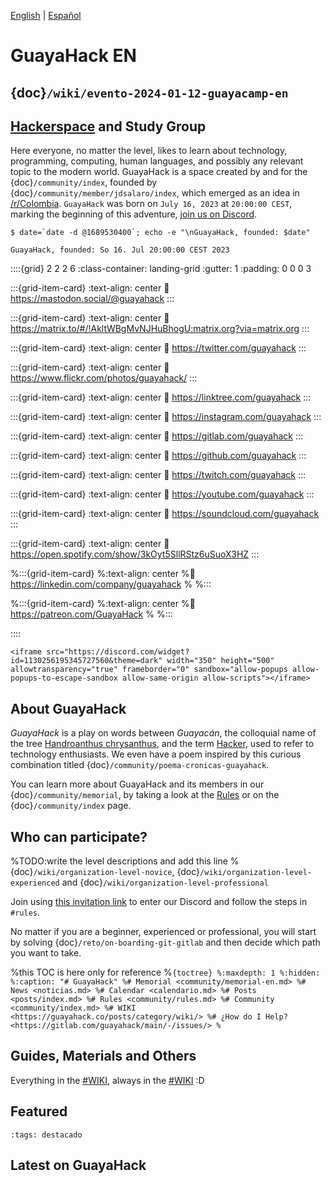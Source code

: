 
[English](/en.md) | [Español](/index.md) 

# GuayaHack EN

## {doc}`/wiki/evento-2024-01-12-guayacamp-en` 

## [Hackerspace](https://en.wikipedia.org/wiki/Hackerspace) and Study Group

Here everyone, no matter the level, likes to learn about technology, programming, computing, human languages, and possibly any relevant topic to the modern world. GuayaHack is a space created by and for the {doc}`/community/index`, founded by {doc}`/community/member/jdsalaro/index`, which emerged as an idea in [/r/Colombia](https://www.reddit.com/r/Colombia/comments/151fkiz/con_una_prima_y_un_amigo_armaremos_un_grupo_de). `GuayaHack` was born on `July 16, 2023` at `20:00:00 CEST`, marking the beginning of this adventure, [join us on Discord](https://discord.gg/RHePucN4e9).


```console
$ date=`date -d @1689530400`; echo -e "\nGuayaHack, founded: $date"

GuayaHack, founded: So 16. Jul 20:00:00 CEST 2023
```

::::{grid} 2 2 2 6
:class-container: landing-grid
:gutter: 1
:padding: 0 0 0 3


:::{grid-item-card}
:text-align: center
:link: https://mastodon.social/@guayahack
<i class="fa-brands fa-mastodon" style="font-size:2em"></i>
:::

:::{grid-item-card}
:text-align: center
:link: https://matrix.to/#/!AkltWBgMvNJHuBhogU:matrix.org?via=matrix.org
<i class="fa-solid fa-m" style="font-size:2em"></i>
:::

:::{grid-item-card}
:text-align: center
:link: https://twitter.com/guayahack
<i class="fa-brands fa-twitter" style="font-size:2em"></i>
:::

:::{grid-item-card}
:text-align: center
:link: https://www.flickr.com/photos/guayahack/
<i class="fa-brands fa-flickr" style="font-size:2em"></i>
:::

:::{grid-item-card}
:text-align: center
:link: https://linktree.com/guayahack
<i class="fa-solid fa-link" style="font-size:2em"></i>
:::

:::{grid-item-card}
:text-align: center
:link: https://instagram.com/guayahack
<i class="fa-brands fa-instagram" style="font-size:2em"></i>
:::


:::{grid-item-card}
:text-align: center
:link: https://gitlab.com/guayahack
<i class="fa-brands fa-gitlab" style="font-size:2em"></i>
:::

:::{grid-item-card}
:text-align: center
:link: https://github.com/guayahack
<i class="fa-brands fa-github" style="font-size:2em"></i>
:::

:::{grid-item-card}
:text-align: center
:link: https://twitch.com/guayahack
<i class="fa-brands fa-twitch" style="font-size:2em"></i>
:::

:::{grid-item-card}
:text-align: center
:link: https://youtube.com/guayahack
<i class="fa-brands fa-youtube" style="font-size:2em"></i>
:::

:::{grid-item-card}
:text-align: center
:link: https://soundcloud.com/guayahack
<i class="fa-brands fa-soundcloud" style="font-size:2em"></i>
:::

:::{grid-item-card}
:text-align: center
:link: https://open.spotify.com/show/3kOyt5SllRStz6uSuoX3HZ
<i class="fa-brands fa-spotify" style="font-size:2em"></i>
:::


%:::{grid-item-card}
%:text-align: center
%:link: https://linkedin.com/company/guayahack
%<i class="fa-brands fa-linkedin" style="font-size:2em"></i>
%:::

%:::{grid-item-card}
%:text-align: center
%:link: https://patreon.com/GuayaHack
%<i class="fa-brands fa-patreon" style="font-size:2em"></i>
%:::

::::

```{div} discord-widget
<iframe src="https://discord.com/widget?id=1130256195345727560&theme=dark" width="350" height="500" allowtransparency="true" frameborder="0" sandbox="allow-popups allow-popups-to-escape-sandbox allow-same-origin allow-scripts"></iframe>
```


## About GuayaHack

*GuayaHack* is a play on words between *Guayacán*, the colloquial name of the tree [Handroanthus chrysanthus](https://en.wikipedia.org/wiki/Handroanthus_chrysanthus), and the term [Hacker](https://es.wikipedia.org/wiki/Hacker), used to refer to technology enthusiasts. We even have a poem inspired by this curious combination titled {doc}`/community/poema-cronicas-guayahack`.

You can learn more about GuayaHack and its members in our {doc}`/community/memorial`, by taking a look at the [Rules](community/rules.md) or on the {doc}`/community/index` page.


## Who can participate?

%TODO:write the level descriptions and add this line
%{doc}`/wiki/organization-level-novice`, {doc}`/wiki/organization-level-experienced` and {doc}`/wiki/organization-level-professional`

Join using [this invitation link](https://discord.gg/RHePucN4e9) to enter our Discord and follow the steps in `#rules`.

No matter if you are a beginner, experienced or professional, you will start by solving {doc}`/reto/on-boarding-git-gitlab` and then decide which path you want to take.

%this TOC is here only for reference
%```{toctree}
%:maxdepth: 1
%:hidden:
%:caption: "# GuayaHack"
%# Memorial <community/memorial-en.md>
%# News <noticias.md>
%# Calendar <calendario.md>
%# Posts <posts/index.md>
%# Rules <community/rules.md>
%# Community <community/index.md>
%# WIKI <https://guayahack.co/posts/category/wiki/>
%# ¿How do I Help? <https://gitlab.com/guayahack/main/-/issues/>
%```

## Guides, Materials and Others

Everything in the [#WIKI](https://guayahack.co/posts/category/wiki/), always in the [#WIKI](https://guayahack.co/posts/category/wiki/) :D

## Featured

```{postlist}
:tags: destacado
```

## Latest on GuayaHack

```{postlist} 10

